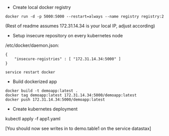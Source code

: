 * Create local docker registry

```
docker run -d -p 5000:5000 --restart=always --name registry registry:2
```
(Rest of readme assumes 172.31.14.34 is your local IP, adjust according)

* Setup insecure repository on every kubernetes node

/etc/docker/daemon.json:
```
{
    "insecure-registries" : [ "172.31.14.34:5000" ]
}
```
```
service restart docker
```

* Build dockerized app

```
docker build -t demoapp:latest .
docker tag demoapp:latest 172.31.14.34:5000/demoapp:latest
docker push 172.31.14.34:5000/demoapp:latest
```

* Create kubernetes deployment

 kubectl apply -f app1.yaml

 [You should now see writes in to demo.table1 on the service datastax]

